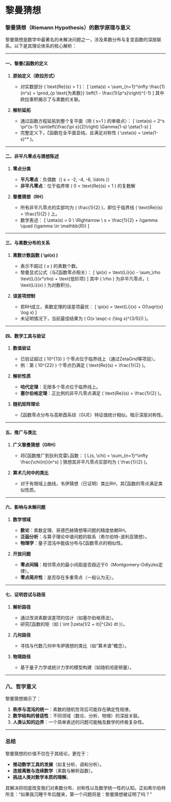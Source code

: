 # 黎曼猜想

### **黎曼猜想（Riemann Hypothesis）的数学原理与意义**

黎曼猜想是数学中最著名的未解决问题之一，涉及素数分布与复变函数的深层联系。以下是其理论体系的核心解析：

---

#### **一、黎曼ζ函数的定义**
1. **原始定义（欧拉形式）**
   - 对实数部分 \( \text{Re}(s) > 1 \)：
     \[
     \zeta(s) = \sum_{n=1}^\infty \frac{1}{n^s} = \prod_{p \text{为素数}} \left(1 - \frac{1}{p^s}\right)^{-1}
     \]
     其中欧拉乘积揭示了与素数的关联。

2. **解析延拓**
   - 通过函数方程延拓到整个复平面（除 \( s=1 \) 的单极点）：
     \[
     \zeta(s) = 2^s \pi^{s-1} \sin\left(\frac{\pi s}{2}\right) \Gamma(1-s) \zeta(1-s)
     \]
   - 完整定义下，ζ函数在全平面亚纯，且满足对称性 \( \zeta(s) = \zeta(1-s)^* \)。

---

#### **二、非平凡零点与猜想陈述**
1. **零点分类**
   - **平凡零点**：负偶数（\( s = -2, -4, -6, \ldots \)）
   - **非平凡零点**：位于临界带 \( 0 < \text{Re}(s) < 1 \) 的复数解

2. **黎曼猜想（RH）**
   - 所有非平凡零点的实部均为 \( \frac{1}{2} \)，即位于临界线 \( \text{Re}(s) = \frac{1}{2} \) 上。
   - 数学表述：
     \[
     \zeta(s) = 0 \ \Rightarrow \ s = \frac{1}{2} + i\gamma \quad (\gamma \in \mathbb{R})
     \]

---

#### **三、与素数分布的关系**
1. **素数计数函数 \( \pi(x) \)**
   - 表示不超过 \( x \) 的素数个数。
   - 黎曼显式公式（与ζ函数零点相关）：
     \[
     \pi(x) = \text{Li}(x) - \sum_\rho \text{Li}(x^\rho) + \text{低阶项}
     \]
     其中 \( \rho \) 为非平凡零点，\( \text{Li}(x) \) 为对数积分。

2. **误差项控制**
   - 若RH成立，素数定理的误差项最优：
     \[
     \pi(x) = \text{Li}(x) + O(\sqrt{x} \log x)
     \]
   - 未证明情况下，当前最佳结果为 \( O(x \exp(-c (\log x)^{3/5})) \)。

---

#### **四、数学工具与验证**
1. **数值验证**
   - 已验证超过 \( 10^{13} \) 个零点位于临界线上（通过ZetaGrid等项目）。
   - 例：第 \( 10^{22} \) 个零点仍满足 \( \text{Re}(s) = \frac{1}{2} \)。

2. **解析性质**
   - **哈代定理**：无限多个零点位于临界线上。
   - **塞尔伯格定理**：正比例的非平凡零点满足 \( \text{Re}(s) = \frac{1}{2} \)。

3. **随机矩阵理论**
   - ζ函数零点分布与高斯酉系综（GUE）特征值统计相似，暗示深层对称性。

---

#### **五、推广与类比**
1. **广义黎曼猜想（GRH）**
   - 将ζ函数推广到狄利克雷L函数：
     \[
     L(s, \chi) = \sum_{n=1}^\infty \frac{\chi(n)}{n^s}
     \]
     猜想其非平凡零点实部均为 \( \frac{1}{2} \)。

2. **算术几何中的类比**
   - 对于有限域上曲线，韦伊猜想（已证明）类比RH，其ζ函数的零点满足类似性质。

---

#### **六、影响与未解问题**
1. **数学领域**
   - **数论**：素数定理、哥德巴赫猜想等问题的精度依赖RH。
   - **泛函分析**：与算子理论中谱问题的联系（希尔伯特-波利亚猜想）。
   - **物理学**：量子混沌中能级分布与ζ函数零点的相似性。

2. **开放问题**
   - **零点间隔**：相邻零点的最小间距是否趋近于0（Montgomery-Odlyzko定律）。
   - **零点简并性**：是否存在多重零点（一般认为无）。

---

#### **七、证明尝试与路径**
1. **解析路径**
   - 通过改进素数误差项的估计（如塞尔伯格筛法）。
   - 研究ζ函数的矩（如 \( \int |\zeta(1/2 + it)|^{2k} dt \)）。

2. **几何路径**
   - 寻找与代数几何中韦伊猜想的类比（如“算术谱”概念）。

3. **物理路径**
   - 基于量子力学或统计力学的模型构建（如随机哈密顿量）。

---

### **八、哲学意义**
黎曼猜想揭示了：
1. **秩序与混沌的统一**：素数的随机性背后可能存在确定性规律。
2. **数学结构的普适性**：不同领域（数论、分析、物理）的深层关联。
3. **人类认知的边界**：一个简单表述的问题可能触及数学的终极复杂性。

---

### **总结**
黎曼猜想的价值不仅在于其结论，更在于：
- **推动数学工具的发展**（如复分析、调和分析）。
- **连接离散与连续数学**（素数与解析函数）。
- **挑战人类对数学本质的理解**。

其解决将彻底改变我们对素数分布、对称性以及数学统一性的认知。正如希尔伯特所言：“如果我沉睡千年后醒来，第一个问题将是：黎曼猜想被证明了吗？”